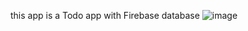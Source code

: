 this app is a Todo app with Firebase database 
![image](https://github.com/wasimtayyan/todo/assets/127048388/5bcb20e6-5924-4a3d-b4d0-9b44f3614b9d)
